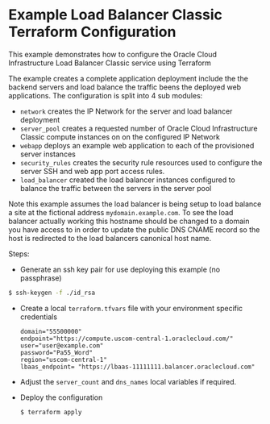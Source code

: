 Example Load Balancer Classic Terraform Configuration
=====================================================


This example demonstrates how to configure the Oracle Cloud Infrastructure Load Balancer Classic service using Terraform

The example creates a complete application deployment include the the backend servers and load balance the traffic beens the deployed web applications.  The configuration is split into 4 sub modules:

- `network` creates the IP Network for the server and load balancer deployment
- `server_pool` creates a requested number of Oracle Cloud Infrastructure Classic compute instances on on the configured IP Network
- `webapp` deploys an example web application to each of the provisioned server instances
- `security_rules` creates the security rule resources used to configure the server SSH and web app port access rules.
- `load_balancer` created the load balancer instances configured to balance the traffic between the servers in the server pool

Note this example assumes the load balancer is being setup to load balance a site at the fictional address `mydomain.example.com`.   To see the load balancer actually working this hostname should be changed to a domain you have access to in order to update the public DNS CNAME record so the host is redirected to the load balancers canonical host name.

Steps:

- Generate an ssh key pair for use deploying this example (no passphrase)

```sh
$ ssh-keygen -f ./id_rsa
```

- Create a local `terraform.tfvars` file with your environment specific credentials

  ```
  domain="55500000"
  endpoint="https://compute.uscom-central-1.oraclecloud.com/"
  user="user@example.com"
  password="Pa55_Word"
  region="uscom-central-1"
  lbaas_endpoint= "https://lbaas-11111111.balancer.oraclecloud.com"
  ```

- Adjust the `server_count` and `dns_names` local variables if required.

- Deploy the configuration

  ```sh
  $ terraform apply
  ```

